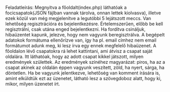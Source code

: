 Feladatleírás:
Megnyitva a főoldalt(index.php) láthatóak a focicsapatok(JSON fájlban vannak tárolva, onnan lettek kiolvasva), illetve ezek közül van még megjelenítve a legutóbbi 5 lejátszott meccs. Van lehetőség regisztrációra és bejelentkezésre. Értelemszerűen, előbb be kell regisztrálni, csak utána enged bejelentkezni. Ha fordítva csináljuk, hibaüzentet kapunk, jelezve, hogy nem vagyunk beregisztrálva. A begépelt adatokok formátuma ellenőrízve van, így ha pl. email címhez nem email formátumot adunk meg, ki lesz írva egy ennek megfelelő hibaüzenet. A főoldalon lévő csapatokra rá lehet kattintani, ami átvisz a csapat saját oldalára. Itt láthatóak, hogy az adott csapat kikkel játszott, milyen eredmények születtek. Az eredmények színéhez magyarázat: piros, ha az a csapat akinek az oldalán éppen vagyunk veszített, zöld, ha nyert, sárga, ha döntetlen. Ha be vagyunk jelentkezve, lehetőség van komment írására is, amint elküldtük ezt az üzenetet, látható lesz a szövegdoboz alatt, hogy ki, mikor, milyen üzenetet írt.
